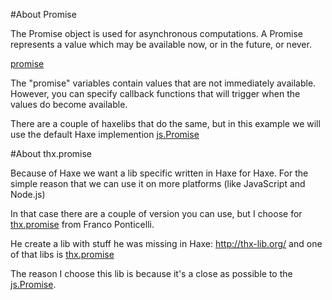 #About Promise

The Promise object is used for asynchronous computations. A Promise represents a value which may be available now, or in the future, or never.

[promise](https://en.wikipedia.org/wiki/Futures_and_promises)

The "promise" variables contain values that are not immediately available. However, you can specify callback functions that will trigger when the values do become available.

There are a couple of haxelibs that do the same, but in this example we will use the default Haxe implemention [js.Promise](http://api.haxe.org/js/Promise.html)


#About thx.promise

Because of Haxe we want a lib specific written in Haxe for Haxe.
For the simple reason that we can use it on more platforms (like JavaScript and Node.js)

In that case there are a couple of version you can use, but I choose for [thx.promise](https://github.com/fponticelli/thx.promise) from Franco Ponticelli.

He create a lib with stuff he was missing in Haxe: <http://thx-lib.org/> and one of that libs is [thx.promise](http://thx-lib.org/lib/thx.promise/)

The reason I choose this lib is because it's a close as possible to the [js.Promise](../10promise/about.md).



